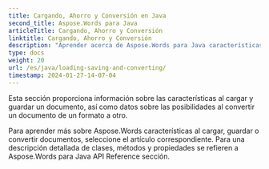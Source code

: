 ```yaml
---
title: Cargando, Ahorro y Conversión en Java
second_title: Aspose.Words para Java
articleTitle: Cargando, Ahorro y Conversión
linktitle: Cargando, Ahorro y Conversión
description: "Aprender acerca de Aspose.Words para Java características al cargar, guardar o convertir documentos de un formato a otro."
type: docs
weight: 20
url: /es/java/loading-saving-and-converting/
timestamp: 2024-01-27-14-07-04
---
```


Esta sección proporciona información sobre las características al cargar y guardar un documento, así como datos sobre las posibilidades al convertir un documento de un formato a otro.

Para aprender más sobre Aspose.Words características al cargar, guardar o convertir documentos, seleccione el artículo correspondiente. Para una descripción detallada de clases, métodos y propiedades se refieren a Aspose.Words para Java API Reference sección.
